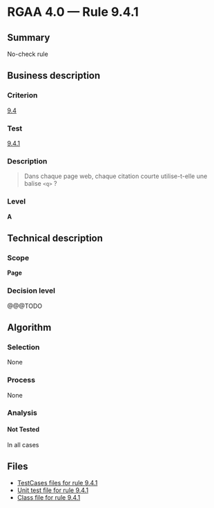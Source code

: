 # RGAA 4.0 — Rule 9.4.1

## Summary

No-check rule

## Business description

### Criterion

[9.4](https://www.numerique.gouv.fr/publications/rgaa-accessibilite/methode/criteres/#crit-9-4)

### Test

[9.4.1](https://www.numerique.gouv.fr/publications/rgaa-accessibilite/methode/criteres/#test-9-4-1)

### Description

> Dans chaque page web, chaque citation courte utilise-t-elle une balise `<q>` ?

### Level

**A**


## Technical description

### Scope

**Page**

### Decision level

@@@TODO


## Algorithm

### Selection

None

### Process

None

### Analysis

#### Not Tested

In all cases


## Files

- [TestCases files for rule 9.4.1](https://gitlab.com/asqatasun/Asqatasun/-/tree/master/rules/rules-rgaa4.0/src/test/resources/testcases/rgaa40/Rgaa40Rule090401/)
- [Unit test file for rule 9.4.1](https://gitlab.com/asqatasun/Asqatasun/-/blob/master/rules/rules-rgaa4.0/src/test/java/org/asqatasun/rules/rgaa40/Rgaa40Rule090401Test.java)
- [Class file for rule 9.4.1](https://gitlab.com/asqatasun/Asqatasun/-/blob/master/rules/rules-rgaa4.0/src/main/java/org/asqatasun/rules/rgaa40/Rgaa40Rule090401.java)


